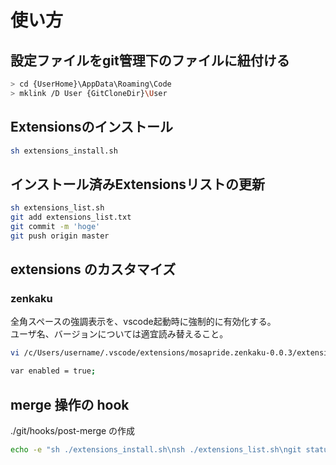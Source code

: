 # 使い方  
## 設定ファイルをgit管理下のファイルに紐付ける
```sh
> cd {UserHome}\AppData\Roaming\Code
> mklink /D User {GitCloneDir}\User
```  
## Extensionsのインストール  
```sh
sh extensions_install.sh
```  
## インストール済みExtensionsリストの更新  
```sh
sh extensions_list.sh
git add extensions_list.txt
git commit -m 'hoge'
git push origin master
```  
## extensions のカスタマイズ
### zenkaku
全角スペースの強調表示を、vscode起動時に強制的に有効化する。  
ユーザ名、バージョンについては適宜読み替えること。  
```sh
vi /c/Users/username/.vscode/extensions/mosapride.zenkaku-0.0.3/extension.js

var enabled = true;
```
## merge 操作の hook
./git/hooks/post-merge の作成
```sh
echo -e "sh ./extensions_install.sh\nsh ./extensions_list.sh\ngit status" > .git/hooks/post-merge
```
